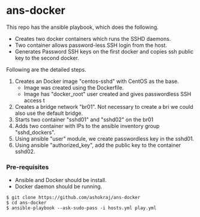# ans-docker

This repo has the ansible playbook, which does the following.

* Creates two docker containers which runs the SSHD daemons.
* Two container allows password-less SSH login from the host.
* Generates Password SSH keys on the first docker and copies ssh public key to the second docker.

Following are the detailed steps.

1. Creates an Docker image "centos-sshd" with CentOS as the base. 
   * Image was created using the Dockerfile. 
   * Image has "docker_root" user created and gives passwordless SSH  access t
1. Creates a bridge network "br01". Not necessary to create a bri we could also use the default bridge.
1. Starts two container "sshd01" and "sshd02" on the br01
1. Adds two container with IPs to the ansible inventory group "sshd_dockers".
1. Using ansible "user" module, we create passwordless key in the sshd01.
1. Using ansible "authorized_key", add the public key to the container sshd02.

### Pre-requisites

* Ansible and Docker should be install. 
* Docker daemon should be running.

```
$ git clone https://github.com/ashokraj/ans-docker
$ cd ans-docker
$ ansible-playbook --ask-sudo-pass -i hosts.yml play.yml

```

